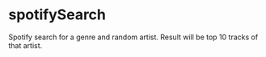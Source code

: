 # spotifySearch
Spotify search for a genre and random artist. Result will be top 10 tracks of that artist.
